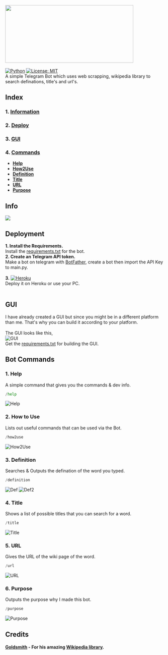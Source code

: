 <img src="https://github.com/themagicalmammal/wikipedia_tele_bot/blob/master/logo.png" width="407" height="183" /> <br /><br />
[![Python](https://camo.githubusercontent.com/1e61764d58b07bfcb596ec4ee836301e8a769bf0703fe79b23fd7964a4b6a61b/68747470733a2f2f696d672e736869656c64732e696f2f707970692f707976657273696f6e732f707974686f6e2d74656c656772616d2d626f742e737667)](https://www.python.org/)
[![License: MIT](https://img.shields.io/badge/License-MIT-yellow.svg)](https://github.com/themagicalmammal/wiki_telebot/blob/master/LICENSE)<br />
A simple Telegram Bot which uses web scrapping, wikipedia library to search definations, title's and url's.

## Index

### 1. [Information](https://github.com/themagicalmammal/wiki_telebot#info)

### 2. [Deploy](https://github.com/themagicalmammal/wiki_telebot#deployment)

### 3. [GUI](https://github.com/themagicalmammal/wiki_telebot#gui)

### 4. [Commands](https://github.com/themagicalmammal/wiki_telebot#bot-commands)
- **[Help](https://github.com/themagicalmammal/wiki_telebot#1-help)**
- **[How2Use](https://github.com/themagicalmammal/wiki_telebot#2-how-to-use)**
- **[Definition](https://github.com/themagicalmammal/wiki_telebot#3-definition)**
- **[Title](https://github.com/themagicalmammal/wiki_telebot#4-title)**
- **[URL](https://github.com/themagicalmammal/wiki_telebot#5-url)**
- **[Purpose](https://github.com/themagicalmammal/wiki_telebot#6-purpose)**

## Info
<img src="https://github.com/themagicalmammal/wiki_telebot/blob/master/images/info.PNG" /> <br />

## Deployment
**1. Install the Requirements.** <br />
Install the [requirements.txt](https://raw.githubusercontent.com/themagicalmammal/wiki_telebot/master/requirements.txt) for the bot. <br />
**2. Create an Telegram API token.** <br />
Make a bot on telegram with [BotFather](https://telegram.me/BotFather), create a bot then import the API Key to main.py. <br /> <br />
**3.** [![Heroku](https://camo.githubusercontent.com/6979881d5a96b7b18a057083bb8aeb87ba35fc279452e29034c1e1c49ade0636/68747470733a2f2f7777772e6865726f6b7563646e2e636f6d2f6465706c6f792f627574746f6e2e737667)](https://signup.heroku.com/t/platform?c=7013A000000ib1xQAA&gclid=EAIaIQobChMI1e6tpZKb7QIVyTArCh0W3A0jEAAYASAAEgJ3pvD_BwE) <br />
Deploy it on Heroku or use your PC. <br /> <br />

## GUI
I have already created a GUI but since you might be in a different platform than me. That's why you can build it according to your platform. <br /> <br />
The GUI looks like this, <br />
![GUI](https://github.com/themagicalmammal/wiki_telebot/blob/master/images/GUI.PNG) <br />
Get the [requirements.txt](https://github.com/themagicalmammal/wiki_telebot/blob/master/requirements_gui.txt) for building the GUI.

## Bot Commands

### 1. Help
A simple command that gives you the commands & dev info.
```python
/help
```

![Help](https://github.com/themagicalmammal/wiki_telebot/blob/master/images/help.PNG)

### 2. How to Use
Lists out useful commands that can be used via the Bot.
```python
/how2use
```

![How2Use](https://github.com/themagicalmammal/wiki_telebot/blob/master/images/how2use.PNG)

### 3. Definition
Searches & Outputs the defination of the word you typed.
```python
/definition
```

![Def](https://github.com/themagicalmammal/wiki_telebot/blob/master/images/definition.PNG)
![Def2](https://github.com/themagicalmammal/wiki_telebot/blob/master/images/definition2.PNG)

### 4. Title
Shows a list of possible titles that you can search for a word.
```python
/title
```

![Title](https://github.com/themagicalmammal/wiki_telebot/blob/master/images/title.PNG)

### 5. URL
Gives the URL of the wiki page of the word.
```python
/url
```

![URL](https://github.com/themagicalmammal/wiki_telebot/blob/master/images/url.PNG)

### 6. Purpose
Outputs the purpose why I made this bot.
```python
/purpose
```

![Purpose](https://github.com/themagicalmammal/wiki_telebot/blob/master/images/purpose.PNG)

## Credits
#### [Goldsmith](https://github.com/goldsmith) - For his amazing [Wikipedia library](https://github.com/goldsmith/Wikipedia).
